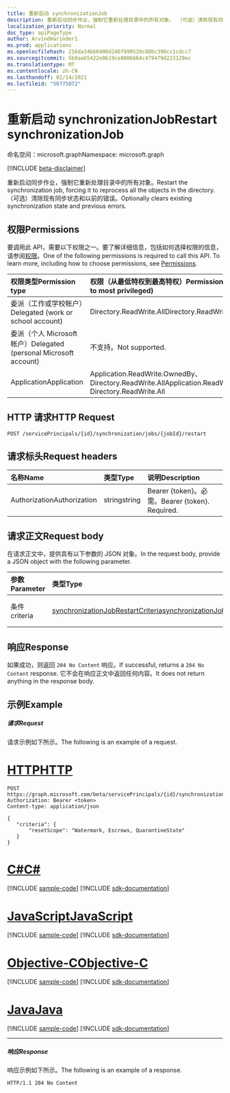 ```yaml
---
title: 重新启动 synchronizationJob
description: 重新启动同步作业，强制它重新处理目录中的所有对象。 （可选）清除现有同步状态和以前的错误。
localization_priority: Normal
doc_type: apiPageType
author: ArvindHarinder1
ms.prod: applications
ms.openlocfilehash: 216da34bb6900d246f990529c88bc398cc1cdcc7
ms.sourcegitcommit: 5b0aab5422e0619ce8806664c479479d223129ec
ms.translationtype: MT
ms.contentlocale: zh-CN
ms.lasthandoff: 02/14/2021
ms.locfileid: "50775072"
---
```

# <a name="restart-synchronizationjob"></a><span data-ttu-id="dd35c-104">重新启动 synchronizationJob</span><span class="sxs-lookup"><span data-stu-id="dd35c-104">Restart synchronizationJob</span></span>

<span data-ttu-id="dd35c-105">命名空间：microsoft.graph</span><span class="sxs-lookup"><span data-stu-id="dd35c-105">Namespace: microsoft.graph</span></span>

[!INCLUDE [beta-disclaimer](../../includes/beta-disclaimer.md)]

<span data-ttu-id="dd35c-106">重新启动同步作业，强制它重新处理目录中的所有对象。</span><span class="sxs-lookup"><span data-stu-id="dd35c-106">Restart the synchronization job, forcing it to reprocess all the objects in the directory.</span></span> <span data-ttu-id="dd35c-107">（可选）清除现有同步状态和以前的错误。</span><span class="sxs-lookup"><span data-stu-id="dd35c-107">Optionally clears existing synchronization state and previous errors.</span></span>

## <a name="permissions"></a><span data-ttu-id="dd35c-108">权限</span><span class="sxs-lookup"><span data-stu-id="dd35c-108">Permissions</span></span>
<span data-ttu-id="dd35c-p103">要调用此 API，需要以下权限之一。要了解详细信息，包括如何选择权限的信息，请参阅[权限](/graph/permissions-reference)。</span><span class="sxs-lookup"><span data-stu-id="dd35c-p103">One of the following permissions is required to call this API. To learn more, including how to choose permissions, see [Permissions](/graph/permissions-reference).</span></span>

|<span data-ttu-id="dd35c-111">权限类型</span><span class="sxs-lookup"><span data-stu-id="dd35c-111">Permission type</span></span>                        | <span data-ttu-id="dd35c-112">权限（从最低特权到最高特权）</span><span class="sxs-lookup"><span data-stu-id="dd35c-112">Permissions (from least to most privileged)</span></span>              |
|:--------------------------------------|:---------------------------------------------------------|
|<span data-ttu-id="dd35c-113">委派（工作或学校帐户）</span><span class="sxs-lookup"><span data-stu-id="dd35c-113">Delegated (work or school account)</span></span>     |<span data-ttu-id="dd35c-114">Directory.ReadWrite.All</span><span class="sxs-lookup"><span data-stu-id="dd35c-114">Directory.ReadWrite.All</span></span>  |
|<span data-ttu-id="dd35c-115">委派（个人 Microsoft 帐户）</span><span class="sxs-lookup"><span data-stu-id="dd35c-115">Delegated (personal Microsoft account)</span></span> |<span data-ttu-id="dd35c-116">不支持。</span><span class="sxs-lookup"><span data-stu-id="dd35c-116">Not supported.</span></span> |
|<span data-ttu-id="dd35c-117">Application</span><span class="sxs-lookup"><span data-stu-id="dd35c-117">Application</span></span>                            |<span data-ttu-id="dd35c-118">Application.ReadWrite.OwnedBy、Directory.ReadWrite.All</span><span class="sxs-lookup"><span data-stu-id="dd35c-118">Application.ReadWrite.OwnedBy, Directory.ReadWrite.All</span></span>  | 

## <a name="http-request"></a><span data-ttu-id="dd35c-119">HTTP 请求</span><span class="sxs-lookup"><span data-stu-id="dd35c-119">HTTP Request</span></span>
<!-- { "blockType": "ignored" } -->
```http
POST /servicePrincipals/{id}/synchronization/jobs/{jobId}/restart
```

## <a name="request-headers"></a><span data-ttu-id="dd35c-120">请求标头</span><span class="sxs-lookup"><span data-stu-id="dd35c-120">Request headers</span></span>

| <span data-ttu-id="dd35c-121">名称</span><span class="sxs-lookup"><span data-stu-id="dd35c-121">Name</span></span>           | <span data-ttu-id="dd35c-122">类型</span><span class="sxs-lookup"><span data-stu-id="dd35c-122">Type</span></span>    | <span data-ttu-id="dd35c-123">说明</span><span class="sxs-lookup"><span data-stu-id="dd35c-123">Description</span></span>|
|:---------------|:--------|:-----------|
| <span data-ttu-id="dd35c-124">Authorization</span><span class="sxs-lookup"><span data-stu-id="dd35c-124">Authorization</span></span>  | <span data-ttu-id="dd35c-125">string</span><span class="sxs-lookup"><span data-stu-id="dd35c-125">string</span></span>  | <span data-ttu-id="dd35c-p104">Bearer {token}。必需。</span><span class="sxs-lookup"><span data-stu-id="dd35c-p104">Bearer {token}. Required.</span></span> |

## <a name="request-body"></a><span data-ttu-id="dd35c-128">请求正文</span><span class="sxs-lookup"><span data-stu-id="dd35c-128">Request body</span></span>

<span data-ttu-id="dd35c-129">在请求正文中，提供具有以下参数的 JSON 对象。</span><span class="sxs-lookup"><span data-stu-id="dd35c-129">In the request body, provide a JSON object with the following parameter.</span></span>

| <span data-ttu-id="dd35c-130">参数</span><span class="sxs-lookup"><span data-stu-id="dd35c-130">Parameter</span></span>     | <span data-ttu-id="dd35c-131">类型</span><span class="sxs-lookup"><span data-stu-id="dd35c-131">Type</span></span>      | <span data-ttu-id="dd35c-132">说明</span><span class="sxs-lookup"><span data-stu-id="dd35c-132">Description</span></span>    |
|:--------------|:----------|:---------------|
|<span data-ttu-id="dd35c-133">条件</span><span class="sxs-lookup"><span data-stu-id="dd35c-133">criteria</span></span>       |[<span data-ttu-id="dd35c-134">synchronizationJobRestartCriteria</span><span class="sxs-lookup"><span data-stu-id="dd35c-134">synchronizationJobRestartCriteria</span></span>](../resources/synchronization-synchronizationjobrestartcriteria.md) |<span data-ttu-id="dd35c-135">重新启动条件</span><span class="sxs-lookup"><span data-stu-id="dd35c-135">Restart criteria</span></span>|

## <a name="response"></a><span data-ttu-id="dd35c-136">响应</span><span class="sxs-lookup"><span data-stu-id="dd35c-136">Response</span></span>

<span data-ttu-id="dd35c-137">如果成功，则返回 `204 No Content` 响应。</span><span class="sxs-lookup"><span data-stu-id="dd35c-137">If successful, returns a `204 No Content` response.</span></span> <span data-ttu-id="dd35c-138">它不会在响应正文中返回任何内容。</span><span class="sxs-lookup"><span data-stu-id="dd35c-138">It does not return anything in the response body.</span></span>

## <a name="example"></a><span data-ttu-id="dd35c-139">示例</span><span class="sxs-lookup"><span data-stu-id="dd35c-139">Example</span></span>

##### <a name="request"></a><span data-ttu-id="dd35c-140">请求</span><span class="sxs-lookup"><span data-stu-id="dd35c-140">Request</span></span>
<span data-ttu-id="dd35c-141">请求示例如下所示。</span><span class="sxs-lookup"><span data-stu-id="dd35c-141">The following is an example of a request.</span></span>

# <a name="http"></a>[<span data-ttu-id="dd35c-142">HTTP</span><span class="sxs-lookup"><span data-stu-id="dd35c-142">HTTP</span></span>](#tab/http)
<!-- {
  "blockType": "request",
  "name": "synchronizationjob_restart"
}-->
```http
POST https://graph.microsoft.com/beta/servicePrincipals/{id}/synchronization/jobs/{jobId}/restart
Authorization: Bearer <token>
Content-type: application/json

{
   "criteria": {
       "resetScope": "Watermark, Escrows, QuarantineState"
   }
}
```
# <a name="c"></a>[<span data-ttu-id="dd35c-143">C#</span><span class="sxs-lookup"><span data-stu-id="dd35c-143">C#</span></span>](#tab/csharp)
[!INCLUDE [sample-code](../includes/snippets/csharp/synchronizationjob-restart-csharp-snippets.md)]
[!INCLUDE [sdk-documentation](../includes/snippets/snippets-sdk-documentation-link.md)]

# <a name="javascript"></a>[<span data-ttu-id="dd35c-144">JavaScript</span><span class="sxs-lookup"><span data-stu-id="dd35c-144">JavaScript</span></span>](#tab/javascript)
[!INCLUDE [sample-code](../includes/snippets/javascript/synchronizationjob-restart-javascript-snippets.md)]
[!INCLUDE [sdk-documentation](../includes/snippets/snippets-sdk-documentation-link.md)]

# <a name="objective-c"></a>[<span data-ttu-id="dd35c-145">Objective-C</span><span class="sxs-lookup"><span data-stu-id="dd35c-145">Objective-C</span></span>](#tab/objc)
[!INCLUDE [sample-code](../includes/snippets/objc/synchronizationjob-restart-objc-snippets.md)]
[!INCLUDE [sdk-documentation](../includes/snippets/snippets-sdk-documentation-link.md)]

# <a name="java"></a>[<span data-ttu-id="dd35c-146">Java</span><span class="sxs-lookup"><span data-stu-id="dd35c-146">Java</span></span>](#tab/java)
[!INCLUDE [sample-code](../includes/snippets/java/synchronizationjob-restart-java-snippets.md)]
[!INCLUDE [sdk-documentation](../includes/snippets/snippets-sdk-documentation-link.md)]

---


##### <a name="response"></a><span data-ttu-id="dd35c-147">响应</span><span class="sxs-lookup"><span data-stu-id="dd35c-147">Response</span></span>
<span data-ttu-id="dd35c-148">响应示例如下所示。</span><span class="sxs-lookup"><span data-stu-id="dd35c-148">The following is an example of a response.</span></span>

<!-- {
  "blockType": "response",
  "truncated": true,
  "@odata.type": "microsoft.graph.None"
} -->
```http
HTTP/1.1 204 No Content
```

<!-- uuid: 8fcb5dbc-d5aa-4681-8e31-b001d5168d79
2015-10-25 14:57:30 UTC -->
<!--
{
  "type": "#page.annotation",
  "description": "synchronizationJob: restart",
  "keywords": "",
  "section": "documentation",
  "tocPath": "",
  "suppressions": [
  ]
}
-->


